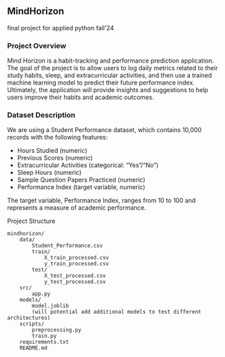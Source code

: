 ## MindHorizon 
final project for applied python fall'24

### Project Overview

Mind Horizon is a habit-tracking and performance prediction application. The goal of the project is to allow users to log daily metrics related to their study habits, sleep, and extracurricular activities, and then use a trained machine learning model to predict their future performance index. Ultimately, the application will provide insights and suggestions to help users improve their habits and academic outcomes.

### Dataset Description

We are using a Student Performance dataset, which contains 10,000 records with the following features:
- Hours Studied (numeric)
- Previous Scores (numeric)
- Extracurricular Activities (categorical: “Yes”/“No”)
- Sleep Hours (numeric)
- Sample Question Papers Practiced (numeric)
- Performance Index (target variable, numeric)

The target variable, Performance Index, ranges from 10 to 100 and represents a measure of academic performance.

Project Structure
```
mindhorizon/
    data/
        Student_Performance.csv
        train/
            X_train_processed.csv
            y_train_processed.csv
        test/
            X_test_processed.csv
            y_test_processed.csv
    src/
        app.py
    models/
        model.joblib
        (will potential add additional models to test different architectures)
    scripts/
        preprocessing.py
        train.py
    requirements.txt
    README.md
```


